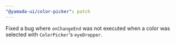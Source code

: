 ```yaml
---
"@yamada-ui/color-picker": patch
---
```


Fixed a bug where `onChangeEnd` was not executed when a color was selected with `ColorPicker`'s `eyeDropper`.
